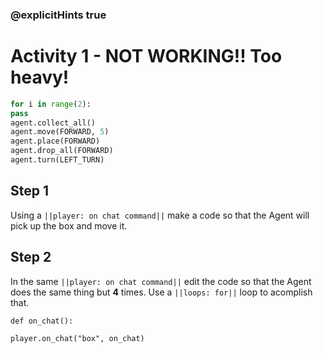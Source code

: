 ### @explicitHints true

# Activity 1 - NOT WORKING!! Too heavy!

```python
for i in range(2):
pass
agent.collect_all()
agent.move(FORWARD, 5)
agent.place(FORWARD)
agent.drop_all(FORWARD)
agent.turn(LEFT_TURN)
```

## Step 1
Using a `||player: on chat command||` make a code so that the Agent will pick up the box and move it.

## Step 2
In the same `||player: on chat command||` edit the code so that the Agent does the same thing but **4** times. Use a `||loops: for||` loop to acomplish that.


```template
def on_chat():

player.on_chat("box", on_chat)
``` 